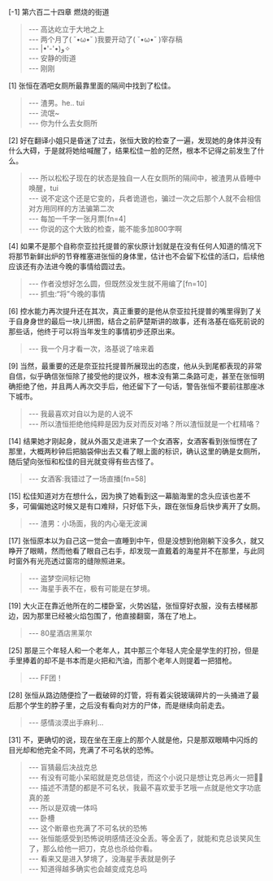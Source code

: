 
[-1] 第六百二十四章 燃烧的街道
>--- 高达屹立于大地之上<br>
>--- 两个月了( ˘•ω•˘ )我要开动了( ˘•ω•˘ )宰存稿<br>
>--- |•'-'•)و✧<br>
>--- 安静的街道<br>
>--- 刚刚<br>

[1] 张恒在酒吧女厕所最靠里面的隔间中找到了松佳。
>--- 渣男。he.. tui<br>
>--- 流氓~<br>
>--- 你为什么去女厕所<br>

[2] 好在翻译小姐只是昏迷了过去，张恒大致的检查了一遍，发现她的身体并没有什么大碍，于是就将她给喊醒了，结果松佳一脸的茫然，根本不记得之前发生了什么。
>--- 所以松松子现在的状态是独自一人在女厕所的隔间中，被渣男从昏睡中唤醒，tui<br>
>--- 说不定这个还是它变的，兵者诡道也，骗过一次之后那个人就不会相信对方用同样的方法骗第二次<br>
>--- 每加一千字一张月票[fn=4]<br>
>--- 你说的这个大致的检查，能不能多加800字啊<br>

[4] 如果不是那个自称奈亚拉托提普的家伙原计划就是在没有任何人知道的情况下将那节新鲜出炉的节脊椎塞进张恒的身体里，估计也不会留下松佳的活口，后续他应该还有办法进今晚的事情给圆过去。
>--- 作者没想好怎么圆，但既然没发生就不用编了[fn=10]<br>
>--- 抓虫:“将”今晚的事情<br>

[6] 控水能力再次提升还在其次，真正重要的是他从奈亚拉托提普的嘴里得到了关于自身身世的最后一块儿拼图，结合之前萨楚斯讲的故事，还有洛基在临死前说的那些话，他终于可以将当年发生的事情初步还原出来。
>--- 我一个月才看一次，洛基说了啥来着<br>

[9] 当然，最重要的还是奈亚拉托提普所展现出的态度，他从头到尾都表现的非常自信，似乎确信张恒除了接受他的提议外，根本没有第二条路可走，甚至在张恒明确拒绝了他，并且两人再次交手后，他还留下了一句话，警告张恒不要前往那座冰下城市。
>--- 我最喜欢对自以为是的人说不<br>
>--- 所以渣恒拒绝他纯粹是因为反对而反对咯？所以渣恒就是一个杠精咯？<br>

[14] 结果她才刚起身，就从外面又走进来了一个女酒客，女酒客看到张恒愣在了那里，大概两秒钟后把脑袋伸出去又看了眼上面的标识，确认这里的确是女厕所，随后望向张恒和松佳的目光就变得有些古怪了。
>--- 女酒客:我错过了一场直播[fn=58]<br>

[15] 松佳知道对方在想什么，因为换了她看到这一幕脑海里的念头应该也差不多，可偏偏她这时候又是有口难辩，只好低下头，跟在张恒身后快步离开了女厕。
>--- 渣男：小场面，我的内心毫无波澜<br>

[17] 张恒原本以为自己这一觉会一直睡到中午，但是没想到他刚躺下没多久，就又睁开了眼睛，然而他看了眼自己右手，却发现一直戴着的海星并不在那里，与此同时窗外有光亮透过窗帘的缝隙照进来。
>--- 盗梦空间标记物<br>
>--- 海星手表不在，极有可能是在梦境。<br>

[19] 大火正在靠近他所在的二楼卧室，火势凶猛，张恒穿好衣服，没有去楼梯那边，因为那里已经被火焰包围了，他直接翻窗，落在了地上。
>--- 80星酒店黑莱尔<br>

[25] 那是三个年轻人和一个老年人，其中那三个年轻人完全是学生的打扮，但是手里捧着的却不是书本而是火把和汽油，而那个老年人则提着一把猎枪。
>--- FF团！<br>

[28] 张恒从路边随便捡了一截破碎的灯管，将有着尖锐玻璃碎片的一头捅进了最后那个学生的脖子里，之后没有看向对方的尸体，而是继续向前走去。
>--- 感情淡漠出手麻利…<br>

[31] 不，更确切的说，现在坐在王座上的那个人就是他，只是那双眼睛中闪烁的目光却和他完全不同，充满了不可名状的恐怖。
>--- 盲猜最后决战克总<br>
>--- 有没有可能小呆昭就是克总信徒，而这个小说只是想让克总再火一把🤪🤪<br>
>--- 描述不清楚的都是不可名状，我最不喜欢爱手艺哦一点就是他文字功底真的差<br>
>--- 所以是双魂一体吗<br>
>--- 卧槽<br>
>--- 这个断章也充满了不可名状的恐怖<br>
>--- 张恒能感受到恐怖说明感情还没全丢。等全丢了，就能和克总谈笑风生了，那么给他一把刀，克总也杀给你看。<br>
>--- 看来又是进入梦境了，没海星手表就是例子<br>
>--- 知道得越多确实也会越变成克总吗<br>
